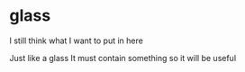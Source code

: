 # glass
I still think what I want to put in here

Just like a glass
It must contain something so it will be useful
